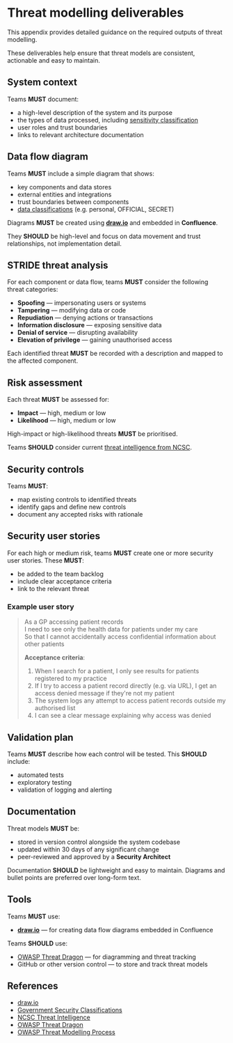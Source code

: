 # Threat modelling deliverables

This appendix provides detailed guidance on the required outputs of threat modelling.

These deliverables help ensure that threat models are consistent, actionable and easy to maintain.

## System context

Teams **MUST** document:

- a high-level description of the system and its purpose
- the types of data processed, including [sensitivity classification][2]
- user roles and trust boundaries
- links to relevant architecture documentation

## Data flow diagram

Teams **MUST** include a simple diagram that shows:

- key components and data stores
- external entities and integrations
- trust boundaries between components
- [data classifications][2] (e.g. personal, OFFICIAL, SECRET)

Diagrams **MUST** be created using **[draw.io][1]** and embedded in **Confluence**.

They **SHOULD** be high-level and focus on data movement and trust relationships, not implementation detail.

## STRIDE threat analysis

For each component or data flow, teams **MUST** consider the following threat categories:

- **Spoofing** — impersonating users or systems
- **Tampering** — modifying data or code
- **Repudiation** — denying actions or transactions
- **Information disclosure** — exposing sensitive data
- **Denial of service** — disrupting availability
- **Elevation of privilege** — gaining unauthorised access

Each identified threat **MUST** be recorded with a description and mapped to the affected component.

## Risk assessment

Each threat **MUST** be assessed for:

- **Impact** — high, medium or low
- **Likelihood** — high, medium or low

High-impact or high-likelihood threats **MUST** be prioritised.

Teams **SHOULD** consider current [threat intelligence from NCSC][3].

## Security controls

Teams **MUST**:

- map existing controls to identified threats
- identify gaps and define new controls
- document any accepted risks with rationale

## Security user stories

For each high or medium risk, teams **MUST** create one or more security user stories. These **MUST**:

- be added to the team backlog
- include clear acceptance criteria
- link to the relevant threat

### Example user story

> As a GP accessing patient records  
> I need to see only the health data for patients under my care  
> So that I cannot accidentally access confidential information about other patients
>
> **Acceptance criteria**:
>
> 1. When I search for a patient, I only see results for patients registered to my practice
> 1. If I try to access a patient record directly (e.g. via URL), I get an access denied message if they're not my patient
> 1. The system logs any attempt to access patient records outside my authorised list
> 1. I can see a clear message explaining why access was denied

## Validation plan

Teams **MUST** describe how each control will be tested. This **SHOULD** include:

- automated tests
- exploratory testing
- validation of logging and alerting

## Documentation

Threat models **MUST** be:

- stored in version control alongside the system codebase
- updated within 30 days of any significant change
- peer-reviewed and approved by a **Security Architect**

Documentation **SHOULD** be lightweight and easy to maintain. Diagrams and bullet points are preferred over long-form text.

## Tools

Teams **MUST** use:

- **[draw.io][1]** — for creating data flow diagrams embedded in Confluence

Teams **SHOULD** use:

- [OWASP Threat Dragon][4] — for diagramming and threat tracking
- GitHub or other version control — to store and track threat models

## References

- [draw.io][1]
- [Government Security Classifications][2]
- [NCSC Threat Intelligence][3]
- [OWASP Threat Dragon][4]
- [OWASP Threat Modelling Process][5]

[1]: https://www.drawio.com
[2]: https://www.gov.uk/government/publications/government-security-classifications
[3]: https://www.ncsc.gov.uk/collection/building-a-security-operations-centre/threat-intelligence
[4]: https://owasp.org/www-project-threat-dragon
[5]: https://owasp.org/www-community/Threat_Modeling_Process
